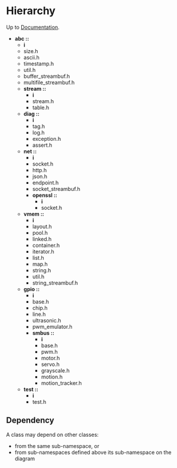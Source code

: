 # Hierarchy

Up to [Documentation](README.md).


- __abc ::__
    - __i__
    - size.h
    - ascii.h
    - timestamp.h
    - util.h
    - buffer_streambuf.h
    - multifile_streambuf.h
    - __stream ::__
        - __i__
        - stream.h
        - table.h
    - __diag ::__
        - __i__
        - tag.h
        - log.h
        - exception.h
        - assert.h
    - __net ::__
        - __i__
        - socket.h
        - http.h
        - json.h
        - endpoint.h
        - socket_streambuf.h
        - __openssl ::__
            - __i__
            - socket.h
    - __vmem ::__
        - __i__
        - layout.h
        - pool.h
        - linked.h
        - container.h
        - iterator.h
        - list.h
        - map.h
        - string.h
        - util.h
        - string_streambuf.h
    - __gpio ::__
        - __i__
        - base.h
        - chip.h
        - line.h
        - ultrasonic.h
        - pwm_emulator.h
        - __smbus ::__
            - __i__
            - base.h
            - pwm.h
            - motor.h
            - servo.h
            - grayscale.h
            - motion.h
            - motion_tracker.h
    - __test ::__
        - __i__
        - test.h

## Dependency
A class may depend on other classes:
- from the same sub-namespace, or
- from sub-namespaces defined above its sub-namespace on the diagram